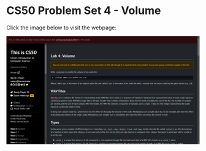 # CS50 Problem Set 4 - Volume

Click the image below to visit the webpage:

[![CS50 Hello Problem Set](volume.png)](https://cs50.harvard.edu/x/2023/labs/4/volume/)